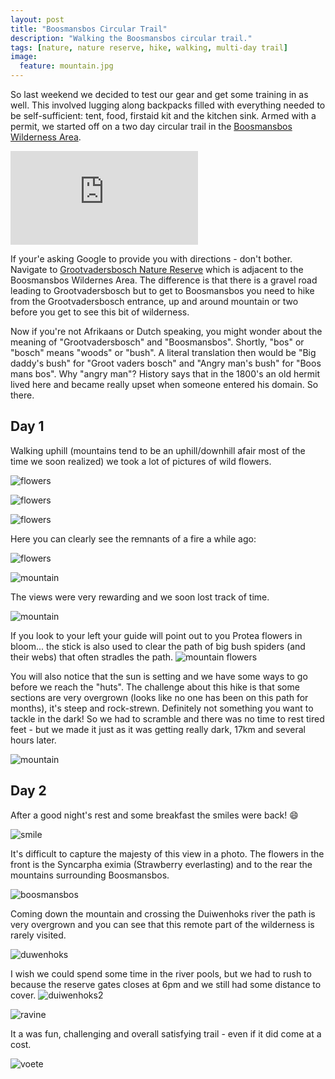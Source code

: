 ```yaml
---
layout: post
title: "Boosmansbos Circular Trail"
description: "Walking the Boosmansbos circular trail."
tags: [nature, nature reserve, hike, walking, multi-day trail]
image:
  feature: mountain.jpg
---
```


So last weekend we decided to test our gear and get some training in as well. This involved lugging along backpacks filled with everything needed to be self-sufficient: tent, food, firstaid kit and the kitchen sink. Armed with a permit, we started off on a two day circular trail in the [Boosmansbos Wilderness Area](https://en.wikipedia.org/wiki/Boosmansbos_Wilderness_Area).

<iframe src="https://www.google.com/maps/embed?pb=!1m14!1m8!1m3!1d211872.38304827345!2d20.875934000000004!3d-33.92811199999998!3m2!1i1024!2i768!4f13.1!3m3!1m2!1s0x1dd3e568811b03ed%3A0x3c70e88213ae1896!2sBoosmansbos+Wilderness+Area%2C+Breede+River+DC%2C+South+Africa!5e0!3m2!1sen!2sus!4v1456660323126" frameborder="0" style="border:0" allowfullscreen>
</iframe>

If your'e asking Google to provide you with directions - don't bother. Navigate to [Grootvadersbosch Nature Reserve](http://www.capenature.co.za/reserves/grootvadersbosch-nature-reserve/) which is adjacent to the Boosmansbos Wildernes Area. The difference is that there is a gravel road leading to Grootvadersbosch but to get to Boosmansbos you need to hike from the Grootvadersbosch entrance, up and around mountain or two before you get to see this bit of wilderness.

Now if you're not Afrikaans or Dutch speaking, you might wonder about the meaning of "Grootvadersbosch" and "Boosmansbos". Shortly, "bos" or "bosch" means "woods" or "bush". A literal translation then would be "Big daddy's bush" for "Groot vaders bosch" and "Angry man's bush" for "Boos mans bos". Why "angry man"? History says that in the 1800's an old hermit lived here and became really upset when someone entered his domain. So there.
 

## Day 1
Walking uphill (mountains tend to be an uphill/downhill afair most of the time we soon realized) we took a lot of pictures of wild flowers.

![flowers](https://lh3.googleusercontent.com/-aEYOTn1_LY4/VtH1-Ekf38I/AAAAAAAARKg/p0hREbqxsWQ/s800-Ic42/IMG_0294.JPG) 

![flowers](https://lh3.googleusercontent.com/--a18RQaqVWk/VtH19y5WrTI/AAAAAAAARKg/D41Iz4Gjsic/s800-Ic42/IMG_0311.JPG)

![flowers](https://lh3.googleusercontent.com/-pge4Ea1lcAc/VtH19zeuUFI/AAAAAAAARKg/rGuhPTKcspg/s800-Ic42/IMG_0312.JPG)

Here you can clearly see the remnants of a fire a while ago:

![flowers](https://lh3.googleusercontent.com/-ZuujaZ7hz9E/VtH19-gwRcI/AAAAAAAARKg/yv9JbD7CpI8/s800-Ic42/IMG_0318.JPG)

![mountain](https://lh3.googleusercontent.com/-yqEz93rYVRA/VtH19yFlgsI/AAAAAAAARKg/uwS2QwjTsPk/s800-Ic42/IMG_0340.JPG)

The views were very rewarding and we soon lost track of time.

![mountain](https://lh3.googleusercontent.com/-djen24D1fvI/VtH19_wyWuI/AAAAAAAARKg/UvxRsVRpB9I/s800-Ic42/IMG_1358.JPG)

If you look to your left your guide will point out to you Protea flowers in bloom... the stick is also used to clear the path of big bush spiders (and their webs) that often stradles the path.
![mountain flowers](https://lh3.googleusercontent.com/-KKdei5Scdyw/VtH193tYVcI/AAAAAAAARKg/SnH1mac8gdk/s800-Ic42/IMG_0369.JPG)

You will also notice that the sun is setting and we have some ways to go before we reach the "huts". The challenge about this hike is that some sections are very overgrown (looks like no one has been on this path for months), it's steep and rock-strewn. Definitely not something you want to tackle in the dark! So we had to scramble and there was no time to rest tired feet - but we made it just as it was getting really dark, 17km and several hours later.

![mountain](https://lh3.googleusercontent.com/-plRlwZDTE8M/VtH19za0nQI/AAAAAAAARKg/bFoi1OT2Uqg/s800-Ic42/IMG_1365.JPG)

## Day 2

After a good night's rest and some breakfast the smiles were back! :smile:

![smile](https://lh3.googleusercontent.com/-kg2ZEc_uSLo/VtH196iTv0I/AAAAAAAARKg/SOVvutNC110/s800-Ic42/IMG_1370.JPG)

It's difficult to capture the majesty of this view in a photo. The flowers in the front is the Syncarpha eximia (Strawberry everlasting) and to the rear the mountains surrounding Boosmansbos.

![boosmansbos](https://lh3.googleusercontent.com/-hbKP1Rajaok/VtH19x0ciNI/AAAAAAAARKg/RhRXiG0Sfqo/s800-Ic42/IMG_1379.JPG)

Coming down the mountain and crossing the Duiwenhoks river the path is very overgrown and you can see that this remote part of the wilderness is rarely visited.

![duwenhoks](https://lh3.googleusercontent.com/-hvcEEAIK8UM/VtH19-u8mEI/AAAAAAAARKg/uQ-gmpntNs4/s800-Ic42/IMG_1389.JPG)

I wish we could spend some time in the river pools, but we had to rush to because the reserve gates closes at 6pm and we still had some distance to cover.
![duiwenhoks2](https://lh3.googleusercontent.com/-_aZ4NvvtVcM/VtH19wcZXKI/AAAAAAAARKg/FmEn_twLarw/s800-Ic42/IMG_1395.JPG)

![ravine](https://lh3.googleusercontent.com/-zmS_PQJjjiM/VtH19x8y5nI/AAAAAAAARKg/jQMNA-UEKfc/s800-Ic42/IMG_1399.JPG)

It a was fun, challenging and overall satisfying trail - even if it did come at a cost.

![voete](https://lh3.googleusercontent.com/-lyBIDbzlV0k/VtH192ED2BI/AAAAAAAARKg/Y-dZdqM5vA8/s640-Ic42/IMG_0384.JPG)



